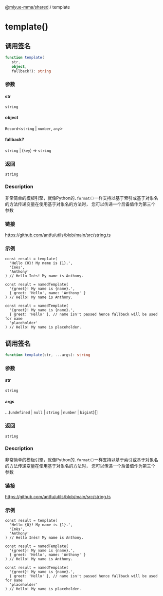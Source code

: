 [@miyue-mma/shared](../index.md) / template

# template()

## 调用签名

```ts
function template(
   str, 
   object, 
   fallback?): string
```

### 参数

#### str

`string`

#### object

`Record`\<`string` \| `number`, `any`\>

#### fallback?

`string` | (`key`) => `string`

### 返回

`string`

### Description

非常简单的模板引擎，就像Python的`.format()`一样支持以基于索引或基于对象名的方法传递变量在使用基于对象名的方法时，
您可以传递一个后备值作为第三个参数

### 链接

https://github.com/antfu/utils/blob/main/src/string.ts

### 示例

```
const result = template(
  'Hello {0}! My name is {1}.',
  'Inès',
  'Anthony'
) // Hello Inès! My name is Anthony.

const result = namedTemplate(
  '{greet}! My name is {name}.',
  { greet: 'Hello', name: 'Anthony' }
) // Hello! My name is Anthony.

const result = namedTemplate(
  '{greet}! My name is {name}.',
  { greet: 'Hello' }, // name isn't passed hence fallback will be used for name
  'placeholder'
) // Hello! My name is placeholder.
```

## 调用签名

```ts
function template(str, ...args): string
```

### 参数

#### str

`string`

#### args

...(`undefined` \| `null` \| `string` \| `number` \| `bigint`)[]

### 返回

`string`

### Description

非常简单的模板引擎，就像Python的`.format()`一样支持以基于索引或基于对象名的方法传递变量在使用基于对象名的方法时，
您可以传递一个后备值作为第三个参数

### 链接

https://github.com/antfu/utils/blob/main/src/string.ts

### 示例

```
const result = template(
  'Hello {0}! My name is {1}.',
  'Inès',
  'Anthony'
) // Hello Inès! My name is Anthony.

const result = namedTemplate(
  '{greet}! My name is {name}.',
  { greet: 'Hello', name: 'Anthony' }
) // Hello! My name is Anthony.

const result = namedTemplate(
  '{greet}! My name is {name}.',
  { greet: 'Hello' }, // name isn't passed hence fallback will be used for name
  'placeholder'
) // Hello! My name is placeholder.
```
